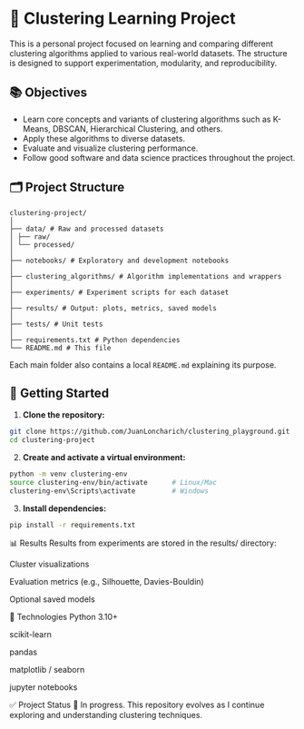 # 🧠 Clustering Learning Project

This is a personal project focused on learning and comparing different clustering algorithms applied to various real-world datasets. The structure is designed to support experimentation, modularity, and reproducibility.

## 📚 Objectives

- Learn core concepts and variants of clustering algorithms such as K-Means, DBSCAN, Hierarchical Clustering, and others.
- Apply these algorithms to diverse datasets.
- Evaluate and visualize clustering performance.
- Follow good software and data science practices throughout the project.

## 🗂 Project Structure

```plaintext
clustering-project/
│
├── data/ # Raw and processed datasets
│ ├── raw/
│ └── processed/
│
├── notebooks/ # Exploratory and development notebooks
│
├── clustering_algorithms/ # Algorithm implementations and wrappers
│
├── experiments/ # Experiment scripts for each dataset
│
├── results/ # Output: plots, metrics, saved models
│
├── tests/ # Unit tests
│
├── requirements.txt # Python dependencies
└── README.md # This file
```

Each main folder also contains a local `README.md` explaining its purpose.

## 🚀 Getting Started

1. **Clone the repository:**

```bash
git clone https://github.com/JuanLoncharich/clustering_playground.git
cd clustering-project
```

2. **Create and activate a virtual environment:**

```bash
python -m venv clustering-env
source clustering-env/bin/activate      # Linux/Mac
clustering-env\Scripts\activate         # Windows
```

3. **Install dependencies:**

```bash
pip install -r requirements.txt
```

📊 Results
Results from experiments are stored in the results/ directory:

Cluster visualizations

Evaluation metrics (e.g., Silhouette, Davies-Bouldin)

Optional saved models

🧪 Technologies
Python 3.10+

scikit-learn

pandas

matplotlib / seaborn

jupyter notebooks

✅ Project Status
🚧 In progress. This repository evolves as I continue exploring and understanding clustering techniques.